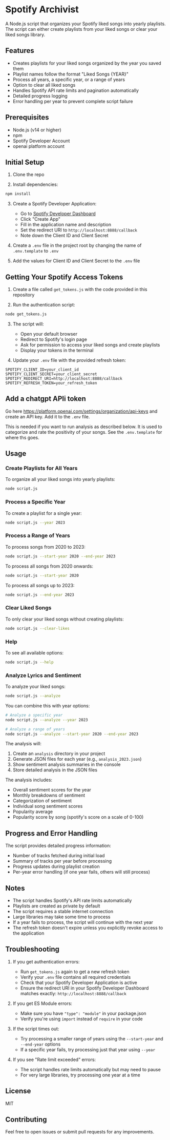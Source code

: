 # Spotify Archivist

A Node.js script that organizes your Spotify liked songs into yearly playlists. The script can either create playlists from your liked songs or clear your liked songs library.

## Features

- Creates playlists for your liked songs organized by the year you saved them
- Playlist names follow the format "Liked Songs {YEAR}"
- Process all years, a specific year, or a range of years
- Option to clear all liked songs
- Handles Spotify API rate limits and pagination automatically
- Detailed progress logging
- Error handling per year to prevent complete script failure

## Prerequisites

- Node.js (v14 or higher)
- npm
- Spotify Developer Account
- openai platform account

## Initial Setup

1. Clone the repo

2. Install dependencies:

```bash
npm install
```

3. Create a Spotify Developer Application:

   - Go to [Spotify Developer Dashboard](https://developer.spotify.com/dashboard)
   - Click "Create App"
   - Fill in the application name and description
   - Set the redirect URI to `http://localhost:8888/callback`
   - Note down the Client ID and Client Secret

4. Create a `.env` file in the project root by changing the name of
   `.env.template` to `.env`

5. Add the values for Client ID and Client Secret to the `.env` file

## Getting Your Spotify Access Tokens

1. Create a file called `get_tokens.js` with the code provided in this repository

2. Run the authentication script:

```bash
node get_tokens.js
```

3. The script will:

   - Open your default browser
   - Redirect to Spotify's login page
   - Ask for permission to access your liked songs and create playlists
   - Display your tokens in the terminal

4. Update your `.env` file with the provided refresh token:

```
SPOTIFY_CLIENT_ID=your_client_id
SPOTIFY_CLIENT_SECRET=your_client_secret
SPOTIFY_REDIRECT_URI=http://localhost:8888/callback
SPOTIFY_REFRESH_TOKEN=your_refresh_token
```

## Add a chatgpt APIi token

Go here https://platform.openai.com/settings/organization/api-keys and create an
API key. Add it to the `.env` file.

This is needed if you want to run analysis as described below. It is used to
categorize and rate the positivity of your songs. See the `.env.template` for
where ths goes.

## Usage

### Create Playlists for All Years

To organize all your liked songs into yearly playlists:

```bash
node script.js
```

### Process a Specific Year

To create a playlist for a single year:

```bash
node script.js --year 2023
```

### Process a Range of Years

To process songs from 2020 to 2023:

```bash
node script.js --start-year 2020 --end-year 2023
```

To process all songs from 2020 onwards:

```bash
node script.js --start-year 2020
```

To process all songs up to 2023:

```bash
node script.js --end-year 2023
```

### Clear Liked Songs

To only clear your liked songs without creating playlists:

```bash
node script.js --clear-likes
```

### Help

To see all available options:

```bash
node script.js --help
```

### Analyze Lyrics and Sentiment

To analyze your liked songs:

```bash
node script.js --analyze
```

You can combine this with year options:

```bash
# Analyze a specific year
node script.js --analyze --year 2023

# Analyze a range of years
node script.js --analyze --start-year 2020 --end-year 2023
```

The analysis will:

1. Create an `analysis` directory in your project
2. Generate JSON files for each year (e.g., `analysis_2023.json`)
3. Show sentiment analysis summaries in the console
4. Store detailed analysis in the JSON files

The analysis includes:

- Overall sentiment scores for the year
- Monthly breakdowns of sentiment
- Categorization of sentiment
- Individual song sentiment scores
- Popularity average
- Popularity score by song (spotify's score on a scale of 0-100)

## Progress and Error Handling

The script provides detailed progress information:

- Number of tracks fetched during initial load
- Summary of tracks per year before processing
- Progress updates during playlist creation
- Per-year error handling (if one year fails, others will still process)

## Notes

- The script handles Spotify's API rate limits automatically
- Playlists are created as private by default
- The script requires a stable internet connection
- Large libraries may take some time to process
- If a year fails to process, the script will continue with the next year
- The refresh token doesn't expire unless you explicitly revoke access to the application

## Troubleshooting

1. If you get authentication errors:

   - Run `get_tokens.js` again to get a new refresh token
   - Verify your `.env` file contains all required credentials
   - Check that your Spotify Developer Application is active
   - Ensure the redirect URI in your Spotify Developer Dashboard matches exactly: `http://localhost:8888/callback`

2. If you get ES Module errors:

   - Make sure you have `"type": "module"` in your package.json
   - Verify you're using `import` instead of `require` in your code

3. If the script times out:

   - Try processing a smaller range of years using the `--start-year` and `--end-year` options
   - If a specific year fails, try processing just that year using `--year`

4. If you see "Rate limit exceeded" errors:
   - The script handles rate limits automatically but may need to pause
   - For very large libraries, try processing one year at a time

## License

MIT

## Contributing

Feel free to open issues or submit pull requests for any improvements.
